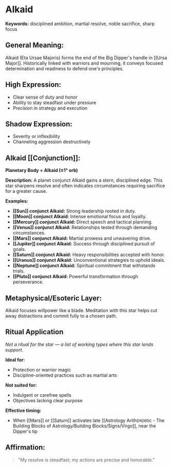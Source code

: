 # Alkaid


**Keywords:** disciplined ambition, martial resolve, noble sacrifice, sharp focus

## General Meaning:
Alkaid (Eta Ursae Majoris) forms the end of the Big Dipper's handle in
[[Ursa Major]]. Historically linked with warriors and mourning, it
conveys focused determination and readiness to defend one's principles.

## High Expression:
- Clear sense of duty and honor
- Ability to stay steadfast under pressure
- Precision in strategy and execution

## Shadow Expression:
- Severity or inflexibility
- Channeling aggression destructively

## Alkaid [[Conjunction]]:

**Planetary Body + Alkaid (≤1° orb)**

**Description:**
A planet conjunct Alkaid gains a stern, disciplined edge. This star
sharpens resolve and often indicates circumstances requiring sacrifice
for a greater cause.

**Examples:**
- **[[Sun]] conjunct Alkaid:** Strong leadership rooted in duty.
- **[[Moon]] conjunct Alkaid:** Intense emotional focus and loyalty.
- **[[Mercury]] conjunct Alkaid:** Direct speech and tactical planning.
- **[[Venus]] conjunct Alkaid:** Relationships tested through demanding
  circumstances.
- **[[Mars]] conjunct Alkaid:** Martial prowess and unwavering drive.
- **[[Jupiter]] conjunct Alkaid:** Success through disciplined pursuit of
  goals.
- **[[Saturn]] conjunct Alkaid:** Heavy responsibilities accepted with honor.
- **[[Uranus]] conjunct Alkaid:** Unconventional strategies to uphold ideals.
- **[[Neptune]] conjunct Alkaid:** Spiritual commitment that withstands trials.
- **[[Pluto]] conjunct Alkaid:** Powerful transformation through perseverance.

## Metaphysical/Esoteric Layer:
Alkaid focuses willpower like a blade. Meditation with this star helps
cut away distractions and commit fully to a chosen path.

## Ritual Application
*Not a ritual for the star — a list of working types where this star
lends support.*

**Ideal for:**
- Protection or warrior magic
- Discipline-oriented practices such as martial arts

**Not suited for:**
- Indulgent or carefree spells
- Objectives lacking clear purpose

**Effective timing:**
- When [[Mars]] or [[Saturn]] activates late [[Astrology Arith(m)etic - The Building Blocks of Astrology/Building Blocks/Signs/Virgo]], near the Dipper's tip

## Affirmation:

> "My resolve is steadfast; my actions are precise and honorable."

